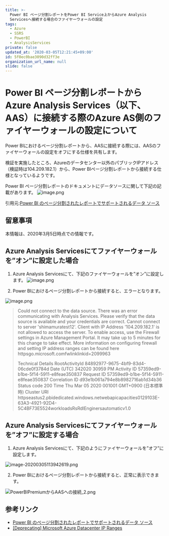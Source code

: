 ```yaml
---
title: >-
  Power BI ページ分割レポートをPower BI Service上からAzure Analysis
  Servicesへ接続する場合のファイヤーウォールの設定
tags:
  - Azure
  - SSRS
  - PowerBI
  - AnalysisServices
private: false
updated_at: '2020-03-05T12:21:45+09:00'
id: 5f0ec0bae3090d32ff3e
organization_url_name: null
slide: false
---
```

# Power BI ページ分割レポートからAzure Analysis Services（以下、AAS）に接続する際のAzure AS側のファイヤーウォールの設定について



Power BIにおけるページ分割レポートから、AASに接続する際には、AASのファイヤーウォールの設定をオフにする仕様を共有します。

検証を実施したところ、Azureのデータセンター以外のパブリックIPアドレス（検証時は104.209.182.1）から、Power BIページ分割レポートから接続する仕様となっているようです。




Power BI ページ分割レポートのドキュメントにデータソースに関して下記の記載があります。
![image.png](https://qiita-image-store.s3.ap-northeast-1.amazonaws.com/0/281819/2639bd05-0916-64e0-f691-aef8d9969be8.png)

引用元:[Power BI のページ分割されたレポートでサポートされるデータ ソース](https://docs.microsoft.com/ja-jp/power-bi/paginated-reports-data-sources)





## 留意事項

本情報は、2020年3月5日時点での情報です。





## Azure Analysis Servicesにてファイヤーウォールを”オン”に設定した場合

1. Azure Analysis Servicesにて、下記のファイヤーウォールを”オン”に設定します。
![image.png](https://qiita-image-store.s3.ap-northeast-1.amazonaws.com/0/281819/3f4812ad-2946-59dc-f522-e83414e7e394.png)





2. Power BIにおけるページ分割レポートから接続すると、エラーとなります。

![image.png](https://qiita-image-store.s3.ap-northeast-1.amazonaws.com/0/281819/9c5ef9f9-58f5-f466-9e2e-f0d9ccadf94e.png)

> Could not connect to the data source.
> There was an error communicating with Analysis Services. Please verify that the data source is available and your credentials are correct. Cannot connect to server 'shimamuratest12'. Client with IP Address '104.209.182.1' is not allowed to access the server. To enable access, use the Firewall settings in Azure Management Portal. It may take up to 5 minutes for this change to take effect. More information on configuring firewall and setting IP address ranges can be found here httpsgo.microsoft.comfwlinklinkid=2099963
>
> Technical Details
> RootActivityId 84892977-9675-4bf9-83d4-06cde0f3784d
> Date (UTC) 342020 30959 PM
> Activity ID 57359ed9-b1be-5f14-5911-e8feae350837
> Request ID 57359ed9-b1be-5f14-5911-e8feae350837
> Correlation ID d93e1b061a794e8b8982716ab1d34b36
> Status code 200
> Time Thu Mar 05 2020 001001 GMT+0900 (日本標準時)
> Cluster URI httpseastus2.pbidedicated.windows.netwebapicapacities0129103E-63A3-4921-92D4-5C4BF73E5524workloadsRsRdlEnginersautomaticv1.0





## Azure Analysis Servicesにてファイヤーウォールを”オフ”に設定する場合

1. Azure Analysis Servicesにて、下記のようにファイヤーウォールを”オフ”に設定します。

![image-20200305113942619.png](https://qiita-image-store.s3.ap-northeast-1.amazonaws.com/0/281819/7aac4bd5-ac55-9a08-8fae-05730886f49e.png)




2. Power BIにおけるページ分割レポートから接続すると、正常に表示できます。

![PowerBIPremiumからAASへの接続_2.png](https://qiita-image-store.s3.ap-northeast-1.amazonaws.com/0/281819/5b1af660-beb5-2615-d45a-0f80093d5b0c.png)




## 参考リンク

- [Power BI のページ分割されたレポートでサポートされるデータ ソース](https://docs.microsoft.com/ja-jp/power-bi/paginated-reports-data-sources)
- [[Deprecating] Microsoft Azure Datacenter IP Ranges](https://www.microsoft.com/en-us/download/details.aspx?id=41653)


